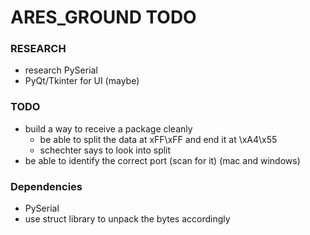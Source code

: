 # ARES_GROUND TODO

### RESEARCH
* research PySerial
* PyQt/Tkinter for UI (maybe)

### TODO
* build a way to receive a package cleanly
    * be able to split the data at xFF\xFF and end it at \xA4\x55
    * schechter says to look into split
* be able to identify the correct port (scan for it) (mac and windows)

### Dependencies

* PySerial
* use struct library to unpack the bytes accordingly

